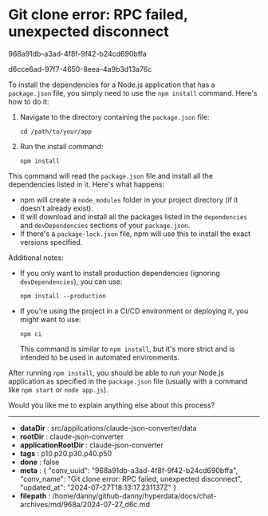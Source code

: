 # Git clone error: RPC failed, unexpected disconnect

968a91db-a3ad-4f8f-9f42-b24cd690bffa

d6cce6ad-97f7-4650-8eea-4a9b3d13a76c

 To install the dependencies for a Node.js application that has a `package.json` file, you simply need to use the `npm install` command. Here's how to do it:

1. Navigate to the directory containing the `package.json` file:
   ```
   cd /path/to/your/app
   ```

2. Run the install command:
   ```
   npm install
   ```

This command will read the `package.json` file and install all the dependencies listed in it. Here's what happens:

- npm will create a `node_modules` folder in your project directory (if it doesn't already exist).
- It will download and install all the packages listed in the `dependencies` and `devDependencies` sections of your `package.json`.
- If there's a `package-lock.json` file, npm will use this to install the exact versions specified.

Additional notes:

- If you only want to install production dependencies (ignoring `devDependencies`), you can use:
  ```
  npm install --production
  ```

- If you're using the project in a CI/CD environment or deploying it, you might want to use:
  ```
  npm ci
  ```
  This command is similar to `npm install`, but it's more strict and is intended to be used in automated environments.

After running `npm install`, you should be able to run your Node.js application as specified in the `package.json` file (usually with a command like `npm start` or `node app.js`).

Would you like me to explain anything else about this process?

---

* **dataDir** : src/applications/claude-json-converter/data
* **rootDir** : claude-json-converter
* **applicationRootDir** : claude-json-converter
* **tags** : p10.p20.p30.p40.p50
* **done** : false
* **meta** : {
  "conv_uuid": "968a91db-a3ad-4f8f-9f42-b24cd690bffa",
  "conv_name": "Git clone error: RPC failed, unexpected disconnect",
  "updated_at": "2024-07-27T18:13:17.231137Z"
}
* **filepath** : /home/danny/github-danny/hyperdata/docs/chat-archives/md/968a/2024-07-27_d6c.md